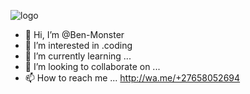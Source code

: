 ![logo](https://i.ibb.co/Hhd9fpR/images-5.jpg) 

- 👋 Hi, I’m @Ben-Monster
- 👀 I’m interested in .coding 
- 🌱 I’m currently learning ...
- 💞️ I’m looking to collaborate on ...
- 📫 How to reach me ... http://wa.me/+27658052694

<!---
Ben-Monster/Ben-Monster is a ✨ special ✨ repository because its `README.md` (this file) appears on your GitHub profile.
You can click the Preview link to take a look at your changes.
--->
